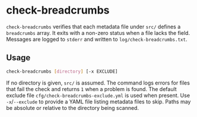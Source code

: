 # check-breadcrumbs

`check-breadcrumbs` verifies that each metadata file under `src/` defines a
`breadcrumbs` array. It exits with a non-zero status when a file lacks the
field. Messages are logged to `stderr` and written to
`log/check-breadcrumbs.txt`.

## Usage

```bash
check-breadcrumbs [directory] [-x EXCLUDE]
```

If no directory is given, `src/` is assumed. The command logs errors for files
that fail the check and returns `1` when a problem is found. The default
exclude file `cfg/check-breadcrumbs-exclude.yml` is used when present. Use
`-x`/`--exclude` to provide a YAML file listing metadata files to skip. Paths
may be absolute or relative to the directory being scanned.

